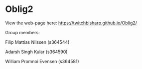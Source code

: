 # Oblig2
View the web-page here: https://twitchbisharp.github.io/Oblig2/



Group members: 

Filip Mattias Nilssen (s364544) 

Adarsh Singh Kular (s364590) 

William Promnoi Evensen (s364581)
